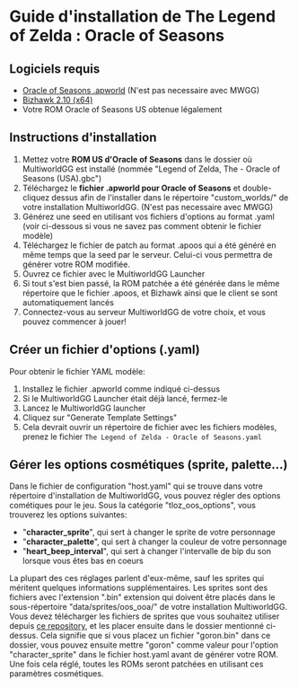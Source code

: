 # Guide d'installation de The Legend of Zelda : Oracle of Seasons

## Logiciels requis

- [Oracle of Seasons .apworld](https://github.com/Dinopony/ArchipelagoOoS/releases/latest) (N'est pas necessaire avec MWGG)
- [Bizhawk 2.10 (x64)](https://tasvideos.org/BizHawk/ReleaseHistory)
- Votre ROM Oracle of Seasons US obtenue légalement

## Instructions d'installation

1. Mettez votre **ROM US d'Oracle of Seasons** dans le dossier où MultiworldGG est installé (nommée "Legend of Zelda, The - Oracle of Seasons (USA).gbc")
2. Téléchargez le  **fichier .apworld pour Oracle of Seasons** et double-cliquez dessus afin de l'installer dans le répertoire "custom_worlds/" de votre installation MultiworldGG. (N'est pas necessaire avec MWGG)
3. Générez une seed en utilisant vos fichiers d'options au format .yaml (voir ci-dessous si vous ne savez pas comment obtenir le fichier modèle)
4. Téléchargez le fichier de patch au format .apoos qui a été généré en même temps que la seed par le serveur. Celui-ci vous permettra de générer votre ROM modifiée.
5. Ouvrez ce fichier avec le MultiworldGG Launcher
6. Si tout s'est bien passé, la ROM patchée a été générée dans le même répertoire que le fichier .apoos, et Bizhawk ainsi que le client se sont automatiquement lancés
7. Connectez-vous au serveur MultiworldGG de votre choix, et vous pouvez commencer à jouer!

## Créer un fichier d'options (.yaml)

Pour obtenir le fichier YAML modèle:
1. Installez le fichier .apworld comme indiqué ci-dessus
2. Si le MultiworldGG Launcher était déjà lancé, fermez-le 
3. Lancez le MultiworldGG launcher
4. Cliquez sur "Generate Template Settings"
5. Cela devrait ouvrir un répertoire de fichier avec les fichiers modèles, prenez le fichier `The Legend of Zelda - Oracle of Seasons.yaml`

## Gérer les options cosmétiques (sprite, palette...)

Dans le fichier de configuration "host.yaml" qui se trouve dans votre répertoire d'installation de MultiworldGG,
vous pouvez régler des options cométiques pour le jeu.
Sous la catégorie "tloz_oos_options", vous trouverez les options suivantes:
- "**character_sprite**", qui sert à changer le sprite de votre personnage
- "**character_palette**", qui sert à changer la couleur de votre personnage
- "**heart_beep_interval**", qui sert à changer l'intervalle de bip du son lorsque vous êtes bas en coeurs

La plupart des ces réglages parlent d'eux-même, sauf les sprites qui méritent quelques informations supplémentaires.
Les sprites sont des fichiers avec l'extension ".bin" extension qui doivent être placés dans le sous-répertoire "data/sprites/oos_ooa/" de votre installation MultiworldGG.
Vous devez télécharger les fichiers de sprites que vous souhaitez utiliser depuis [ce repository](https://github.com/Dinopony/oracles-sprites/), et les placer ensuite dans le dossier mentionné ci-dessus.
Cela signifie que si vous placez un fichier "goron.bin" dans ce dossier, vous pouvez ensuite mettre "goron" comme valeur pour l'option "character_sprite" dans le fichier host.yaml avant de générer votre ROM.
Une fois cela réglé, toutes les ROMs seront patchées en utilisant ces paramètres cosmétiques.
